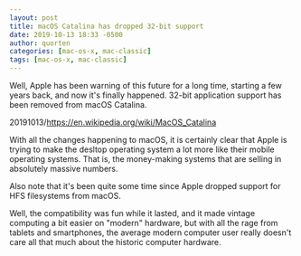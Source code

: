 ```yaml
---
layout: post
title: macOS Catalina has dropped 32-bit support
date: 2019-10-13 18:33 -0500
author: quorten
categories: [mac-os-x, mac-classic]
tags: [mac-os-x, mac-classic]
---
```


Well, Apple has been warning of this future for a long time, starting
a few years back, and now it's finally happened.  32-bit application
support has been removed from macOS Catalina.

20191013/https://en.wikipedia.org/wiki/MacOS_Catalina

With all the changes happening to macOS, it is certainly clear that
Apple is trying to make the desltop operating system a lot more like
their mobile operating systems.  That is, the money-making systems
that are selling in absolutely massive numbers.

Also note that it's been quite some time since Apple dropped support
for HFS filesystems from macOS.

Well, the compatibility was fun while it lasted, and it made vintage
computing a bit easier on "modern" hardware, but with all the rage
from tablets and smartphones, the average modern computer user really
doesn't care all that much about the historic computer hardware.

